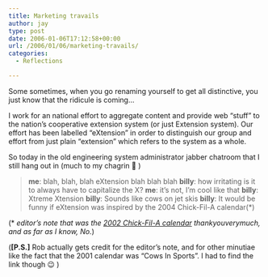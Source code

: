 ```yaml
---
title: Marketing travails
author: jay
type: post
date: 2006-01-06T17:12:58+00:00
url: /2006/01/06/marketing-travails/
categories:
  - Reflections

---
```

Some sometimes, when you go renaming yourself to get all distinctive, you just know that the ridicule is coming…

I work for an national effort to aggregate content and provide web “stuff” to the nation’s cooperative extension system (or just Extension system). Our effort has been labelled “eXtension” in order to distinguish our group and effort from just plain “extension” which refers to the system as a whole.

So today in the old engineering system administrator jabber chatroom that I still hang out in (much to my chagrin 🙂 )

> **me**: blah, blah, blah eXtension blah blah blah **billy**: how irritating is it to always have to capitalize the X? **me**: it’s not, I’m cool like that **billy**: Xtreme Xtension **billy**: Sounds like cows on jet skis **billy**: It would be funny if eXtension was inspired by the 2004 Chick-Fil-A calendar(*)

(* _editor’s note that was the [2002 Chick-Fil-A calendar][1] thankyouverymuch, and as far as I know, No._)

(**[P.S.]** Rob actually gets credit for the editor’s note, and for other minutiae like the fact that the 2001 calendar was “Cows In Sports”. I had to find the link though 😉 )

 [1]: http://www.chickfilapressroom.com/image_gallery_eatmorchikin.asp